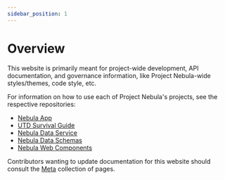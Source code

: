 ```yaml
---
sidebar_position: 1
---
```


# Overview

This website is primarily meant for project-wide development, API documentation, and governance
information, like Project Nebula-wide styles/themes, code style, etc.

For information on how to use each of Project Nebula's projects, see the
respective repositories:

- [Nebula App](https://github.com/acmutd/nebula-web)
- [UTD Survival Guide](https://github.com/acmutd/nebula-guide)
- [Nebula Data Service](https://github.com/acmutd/nebula-data-service)
- [Nebula Data Schemas](https://github.com/acmutd/nebula-data-schemas)
- [Nebula Web Components](https://github.com/acmutd/nebula-components)

Contributors wanting to update documentation for this website should consult the
[Meta](docs/meta/create-a-page) collection of pages.
